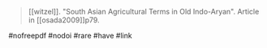 > [[witzel]]. "South Asian Agricultural Terms in Old Indo-Aryan". Article in [[osada2009]]p79.

#nofreepdf #nodoi  #rare 
#have 
#link 